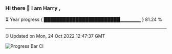 ### Hi there 👋 I am Harry , 

⏳ Year progress { ████████████████████████▁▁▁▁▁▁ } 81.24 %

---

⏰ Updated on Mon, 24 Oct 2022 12:47:37 GMT

![Progress Bar CI](https://github.com/duykhang68/duykhang68/workflows/Progress%20Bar%20CI/badge.svg)
